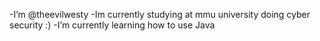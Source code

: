 -I’m @theevilwesty
-Im currently studying at mmu university doing cyber security :)
-I’m currently learning how to use Java


<!---
theevilwesty/theevilwesty is a ✨ special ✨ repository because its `README.md` (this file) appears on your GitHub profile.
You can click the Preview link to take a look at your changes.
--->
